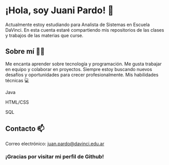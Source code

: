 

# ¡Hola, soy Juani Pardo! 👋

Actualmente estoy estudiando para Analista de Sistemas en Escuela DaVinci. En esta cuenta estaré compartiendo mis repositorios de las clases y trabajos de las materias que curse.

## Sobre mí 🙋‍♂️

Me encanta aprender sobre tecnología y programación.
Me gusta trabajar en equipo y colaborar en proyectos.
Siempre estoy buscando nuevos desafíos y oportunidades para crecer profesionalmente.
Mis habilidades técnicas 💻

Java

HTML/CSS

SQL


## Contacto 📫

Correo electrónico: juan.pardo@davinci.edu.ar


### ¡Gracias por visitar mi perfil de Github!
